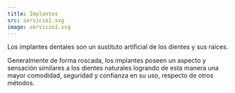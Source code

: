 ```yaml
---
title: Implantes
src: servicio1.svg
image: servicio1.svg
--- 
```

Los implantes dentales son un sustituto artificial de los dientes y sus raíces. 

Generalmente de forma roscada, los implantes poseen un aspecto y sensación similares a los dientes naturales logrando de esta manera una mayor comodidad, seguridad y confianza en su uso, respecto de otros métodos.